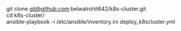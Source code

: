 git clone git@github.com:belwalrohit642/k8s-cluster.git<br>
cd k8s-cluster/<br>
ansible-playbook  -i /etc/ansible/inventory.ini deploy_k8scluster.yml 

